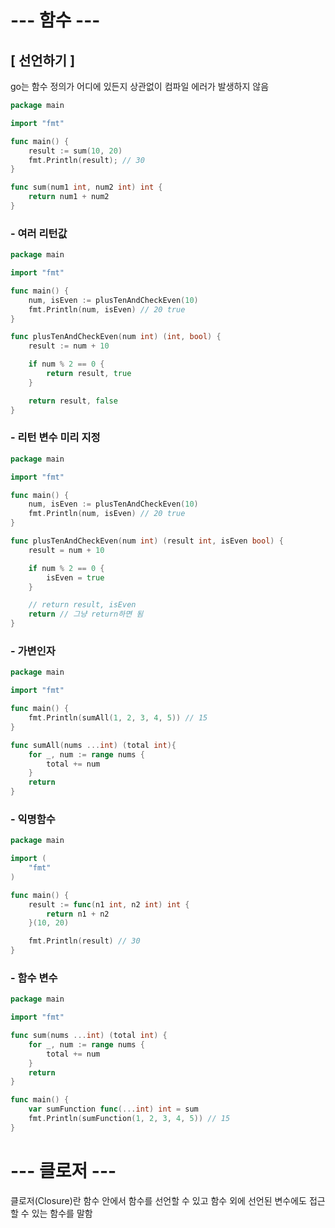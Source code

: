 # --- 함수 ---

## [ 선언하기 ]

go는 함수 정의가 어디에 있든지 상관없이 컴파일 에러가 발생하지 않음

```go
package main

import "fmt"

func main() {
    result := sum(10, 20)
	fmt.Println(result); // 30
}

func sum(num1 int, num2 int) int {
    return num1 + num2
}
```

### - 여러 리턴값

```go
package main

import "fmt"

func main() {
	num, isEven := plusTenAndCheckEven(10)	
	fmt.Println(num, isEven) // 20 true	
}

func plusTenAndCheckEven(num int) (int, bool) {
	result := num + 10

	if num % 2 == 0 {
		return result, true
	}

	return result, false
}
```

### - 리턴 변수 미리 지정

```go
package main

import "fmt"

func main() {
	num, isEven := plusTenAndCheckEven(10)	
	fmt.Println(num, isEven) // 20 true	
}

func plusTenAndCheckEven(num int) (result int, isEven bool) {
	result = num + 10

	if num % 2 == 0 {
		isEven = true
	}

	// return result, isEven 
	return // 그냥 return하면 됨
}
```

### - 가변인자

```go
package main

import "fmt"

func main() {
	fmt.Println(sumAll(1, 2, 3, 4, 5)) // 15
}

func sumAll(nums ...int) (total int){
	for _, num := range nums {
		total += num
	}
	return
}
```

### - 익명함수


```go
package main

import (
	"fmt"
)

func main() {
	result := func(n1 int, n2 int) int {
		return n1 + n2
	}(10, 20)

	fmt.Println(result) // 30
}
```

### - 함수 변수

```go
package main

import "fmt"

func sum(nums ...int) (total int) {
	for _, num := range nums {
		total += num
	}
	return
}

func main() {
	var sumFunction func(...int) int = sum
	fmt.Println(sumFunction(1, 2, 3, 4, 5)) // 15
}
```

# --- 클로저 ---

클로저(Closure)란 함수 안에서 함수를 선언할 수 있고 함수 외에 선언된 변수에도 접근할 수 있는 함수를 말함

